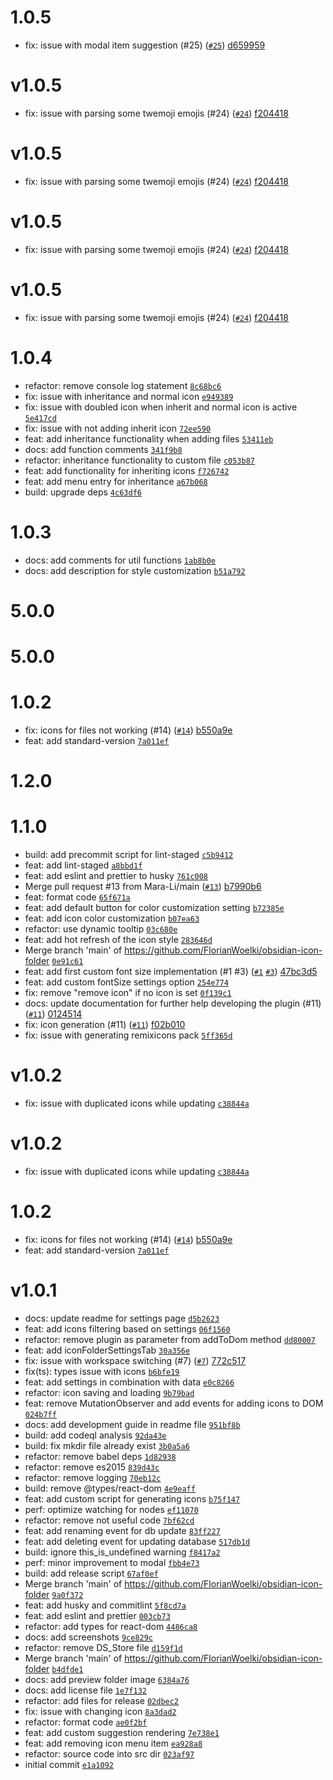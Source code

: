 # 1.0.5
- fix: issue with modal item suggestion (#25) ([`#25`](https://github.com/FlorianWoelki/obsidian-icon-folder/issues/25)) [d659959](https://github.com/FlorianWoelki/obsidian-icon-folder/commit/d65995935f442f9e8883841d6b194881adda9869)

# v1.0.5
- fix: issue with parsing some twemoji emojis (#24) ([`#24`](https://github.com/FlorianWoelki/obsidian-icon-folder/issues/24)) [f204418](https://github.com/FlorianWoelki/obsidian-icon-folder/commit/f20441861427515eb8e3990be99e897fffe056e0)

# v1.0.5
- fix: issue with parsing some twemoji emojis (#24) ([`#24`](https://github.com/FlorianWoelki/obsidian-icon-folder/issues/24)) [f204418](https://github.com/FlorianWoelki/obsidian-icon-folder/commit/f20441861427515eb8e3990be99e897fffe056e0)

# v1.0.5
- fix: issue with parsing some twemoji emojis (#24) ([`#24`](https://github.com/FlorianWoelki/obsidian-icon-folder/issues/24)) [f204418](https://github.com/FlorianWoelki/obsidian-icon-folder/commit/f20441861427515eb8e3990be99e897fffe056e0)

# v1.0.5
- fix: issue with parsing some twemoji emojis (#24) ([`#24`](https://github.com/FlorianWoelki/obsidian-icon-folder/issues/24)) [f204418](https://github.com/FlorianWoelki/obsidian-icon-folder/commit/f20441861427515eb8e3990be99e897fffe056e0)

# 1.0.4
- refactor: remove console log statement [`8c68bc6`](https://github.com/FlorianWoelki/obsidian-icon-folder/commit/8c68bc67d4e3a6e432fc2527e2cce7135e5132b2)
- fix: issue with inheritance and normal icon [`e949389`](https://github.com/FlorianWoelki/obsidian-icon-folder/commit/e9493891ae6da2bdab8320d99dbaf60da658b75b)
- fix: issue with doubled icon when inherit and normal icon is active [`5e417cd`](https://github.com/FlorianWoelki/obsidian-icon-folder/commit/5e417cd6daa90d17065e2591dd944a0bd129e99d)
- fix: issue with not adding inherit icon [`72ee590`](https://github.com/FlorianWoelki/obsidian-icon-folder/commit/72ee59053f6063f4cc0c842fff3bf5efd3d1489c)
- feat: add inheritance functionality when adding files [`53411eb`](https://github.com/FlorianWoelki/obsidian-icon-folder/commit/53411ebe35c91e18da18b8a128cd7a84925732b4)
- docs: add function comments [`341f9b8`](https://github.com/FlorianWoelki/obsidian-icon-folder/commit/341f9b87a6499718aa4e7f82eac7333b57bcc5cf)
- refactor: inheritance functionality to custom file [`c053b87`](https://github.com/FlorianWoelki/obsidian-icon-folder/commit/c053b871d00cca3f584341da4c4a258b54f49610)
- feat: add functionality for inheriting icons [`f726742`](https://github.com/FlorianWoelki/obsidian-icon-folder/commit/f72674214efac6e387681c2c112f421f623e5a50)
- feat: add menu entry for inheritance [`a67b068`](https://github.com/FlorianWoelki/obsidian-icon-folder/commit/a67b0680f94179ec1a54ee9ab8e8c2e798886df3)
- build: upgrade deps [`4c63df6`](https://github.com/FlorianWoelki/obsidian-icon-folder/commit/4c63df68a4d434bd6f50f59d305aeb14bf1057c4)

# 1.0.3
- docs: add comments for util functions [`1ab8b0e`](https://github.com/FlorianWoelki/obsidian-icon-folder/commit/1ab8b0e1fe81a0a034daa475e5ba8f3eff0bb625)
- docs: add description for style customization [`b51a792`](https://github.com/FlorianWoelki/obsidian-icon-folder/commit/b51a7921395d6c9b6bb35b8f716ee3075b5b847a)

# 5.0.0

# 5.0.0

# 1.0.2
- fix: icons for files not working (#14) ([`#14`](https://github.com/FlorianWoelki/obsidian-icon-folder/issues/14)) [b550a9e](https://github.com/FlorianWoelki/obsidian-icon-folder/commit/b550a9eebe4a35a1610d3a9692574b257e0977b1)
- feat: add standard-version [`7a011ef`](https://github.com/FlorianWoelki/obsidian-icon-folder/commit/7a011ef7e06cb7b23613a9911fa2ce3f18c9434b)

# 1.2.0

# 1.1.0
- build: add precommit script for lint-staged [`c5b9412`](https://github.com/FlorianWoelki/obsidian-icon-folder/commit/c5b941216620009c791d36db088a731a9c07d5df)
- feat: add lint-staged [`a8bbd1f`](https://github.com/FlorianWoelki/obsidian-icon-folder/commit/a8bbd1f1b31256c5210a19cd325d6dea6665f000)
- feat: add eslint and prettier to husky [`761c008`](https://github.com/FlorianWoelki/obsidian-icon-folder/commit/761c00822ece29c40258bc9b7d652b58f51084cb)
- Merge pull request #13 from Mara-Li/main ([`#13`](https://github.com/FlorianWoelki/obsidian-icon-folder/issues/13)) [b7990b6](https://github.com/FlorianWoelki/obsidian-icon-folder/commit/b7990b61d2b94427688bf4a8e4c775a5853d7e4b)
- feat: format code [`65f671a`](https://github.com/FlorianWoelki/obsidian-icon-folder/commit/65f671acf4d52587ea71aca5e2dbf48bf30a35ff)
- feat: add default button for color customization setting [`b72385e`](https://github.com/FlorianWoelki/obsidian-icon-folder/commit/b72385ed2105ee059f2006f2cfa4aeeb2652b9c3)
- feat: add icon color customization [`b07ea63`](https://github.com/FlorianWoelki/obsidian-icon-folder/commit/b07ea630e40fcc9e55c6e1587216a825229e9c94)
- refactor: use dynamic tooltip [`03c680e`](https://github.com/FlorianWoelki/obsidian-icon-folder/commit/03c680ee18b78a4a61fbeb47947952296c8a4680)
- feat: add hot refresh of the icon style [`283646d`](https://github.com/FlorianWoelki/obsidian-icon-folder/commit/283646db4670dcf44e71f2aeb703ee934730a239)
- Merge branch 'main' of https://github.com/FlorianWoelki/obsidian-icon-folder [`0e91c61`](https://github.com/FlorianWoelki/obsidian-icon-folder/commit/0e91c61148447b28152ce232b346032c68048c28)
- feat: add first custom font size implementation (#1 #3) ([`#1`](https://github.com/FlorianWoelki/obsidian-icon-folder/issues/1) [`#3`](https://github.com/FlorianWoelki/obsidian-icon-folder/issues/3)) [47bc3d5](https://github.com/FlorianWoelki/obsidian-icon-folder/commit/47bc3d5dbd5c07a0404d74711d5a79764e815155)
- feat: add custom fontSize settings option [`254e774`](https://github.com/FlorianWoelki/obsidian-icon-folder/commit/254e7741fb638493429d1df238e34c032cf3a21b)
- fix: remove "remove icon" if no icon is set [`0f139c1`](https://github.com/FlorianWoelki/obsidian-icon-folder/commit/0f139c16b6e0791e7df3af63d68e963c857549f8)
- docs: update documentation for further help developing the plugin (#11) ([`#11`](https://github.com/FlorianWoelki/obsidian-icon-folder/issues/11)) [0124514](https://github.com/FlorianWoelki/obsidian-icon-folder/commit/01245145b5f62d1460cb610a2fa267134eb77e3f)
- fix: icon generation (#11) ([`#11`](https://github.com/FlorianWoelki/obsidian-icon-folder/issues/11)) [f02b010](https://github.com/FlorianWoelki/obsidian-icon-folder/commit/f02b010ead8b00c08303e8496a45d97f30bb2f8e)
- fix: issue with generating remixicons pack [`5ff365d`](https://github.com/FlorianWoelki/obsidian-icon-folder/commit/5ff365d43149560ad07886f4adf626c795912cca)

# v1.0.2
- fix: issue with duplicated icons while updating [`c38844a`](https://github.com/FlorianWoelki/obsidian-icon-folder/commit/c38844a23a3a3e803387936356de5392fa718953)

# v1.0.2
- fix: issue with duplicated icons while updating [`c38844a`](https://github.com/FlorianWoelki/obsidian-icon-folder/commit/c38844a23a3a3e803387936356de5392fa718953)

# 1.0.2
- fix: icons for files not working (#14) ([`#14`](https://github.com/FlorianWoelki/obsidian-icon-folder/issues/14)) [b550a9e](https://github.com/FlorianWoelki/obsidian-icon-folder/commit/b550a9eebe4a35a1610d3a9692574b257e0977b1)
- feat: add standard-version [`7a011ef`](https://github.com/FlorianWoelki/obsidian-icon-folder/commit/7a011ef7e06cb7b23613a9911fa2ce3f18c9434b)

# v1.0.1
- docs: update readme for settings page [`d5b2623`](https://github.com/FlorianWoelki/obsidian-icon-folder/commit/d5b26238bfb6c4914862f1054d615a6d9c7d1e2a)
- feat: add icons filtering based on settings [`06f1560`](https://github.com/FlorianWoelki/obsidian-icon-folder/commit/06f1560c67205647d01f8221b5c8377ef070153a)
- refactor: remove plugin as parameter from addToDom method [`dd80007`](https://github.com/FlorianWoelki/obsidian-icon-folder/commit/dd800070e95de67a3ed83d146fbc71e1189c784d)
- feat: add iconFolderSettingsTab [`30a356e`](https://github.com/FlorianWoelki/obsidian-icon-folder/commit/30a356ed807fe368d0e2d1c9a9bb482b2977459e)
- fix: issue with workspace switching (#7) ([`#7`](https://github.com/FlorianWoelki/obsidian-icon-folder/issues/7)) [772c517](https://github.com/FlorianWoelki/obsidian-icon-folder/commit/772c5178d6521f7d5038b9aa6d5d0a603b927503)
- fix(ts): types issue with icons [`b6bfe19`](https://github.com/FlorianWoelki/obsidian-icon-folder/commit/b6bfe19d7f69ba8e44e6d99140bc23410c8b37a1)
- feat: add settings in combination with data [`e0c8266`](https://github.com/FlorianWoelki/obsidian-icon-folder/commit/e0c8266d5c7d38d81283a8c1ad51b67fe4bdf84c)
- refactor: icon saving and loading [`9b79bad`](https://github.com/FlorianWoelki/obsidian-icon-folder/commit/9b79bad271069affc78340c2386625f680330a41)
- feat: remove MutationObserver and add events for adding icons to DOM [`024b7ff`](https://github.com/FlorianWoelki/obsidian-icon-folder/commit/024b7ff93140b405e062371dc4021cbef1922631)
- docs: add development guide in readme file [`951bf8b`](https://github.com/FlorianWoelki/obsidian-icon-folder/commit/951bf8b7ca60c2fd9dca7af0f1b39baca7dd5d75)
- build: add codeql analysis [`92da43e`](https://github.com/FlorianWoelki/obsidian-icon-folder/commit/92da43e4d32318788fc97553bc3e7137b4de37df)
- build: fix mkdir file already exist [`3b0a5a6`](https://github.com/FlorianWoelki/obsidian-icon-folder/commit/3b0a5a622413933bde9121f59b49496b8890d1f7)
- refactor: remove babel deps [`1d82938`](https://github.com/FlorianWoelki/obsidian-icon-folder/commit/1d82938d1abe8ebe685e6b8f7be6c7a7fdeb7786)
- refactor: remove es2015 [`839d43c`](https://github.com/FlorianWoelki/obsidian-icon-folder/commit/839d43c869c3317404875817ed912e308abb9954)
- refactor: remove logging [`70eb12c`](https://github.com/FlorianWoelki/obsidian-icon-folder/commit/70eb12ce346b3576086da5581dfdbb2c99105377)
- build: remove @types/react-dom [`4e9eaff`](https://github.com/FlorianWoelki/obsidian-icon-folder/commit/4e9eaff2af779d6bd47784ef7eb288e86b620fe7)
- feat: add custom script for generating icons [`b75f147`](https://github.com/FlorianWoelki/obsidian-icon-folder/commit/b75f14711973b50f6bf6bb0d6e9e15ccb5236fda)
- perf: optimize watching for nodes [`ef11070`](https://github.com/FlorianWoelki/obsidian-icon-folder/commit/ef1107008b9caa405636ef08aec8ab5479f59cea)
- refactor: remove not useful code [`7bf62cd`](https://github.com/FlorianWoelki/obsidian-icon-folder/commit/7bf62cde79d0abc35aa95c2d54879afe19419c43)
- feat: add renaming event for db update [`83ff227`](https://github.com/FlorianWoelki/obsidian-icon-folder/commit/83ff2274557e51325fa9c0c777fbb227bed2dd69)
- feat: add deleting event for updating database [`517db1d`](https://github.com/FlorianWoelki/obsidian-icon-folder/commit/517db1d5cd6a58cabd7255c611ac32bac346c04e)
- build: ignore this_is_undefined warning [`f8417a2`](https://github.com/FlorianWoelki/obsidian-icon-folder/commit/f8417a2b34f98bf66d5d7b77dff37ddc8d3139c2)
- perf: minor improvement to modal [`fbb4e73`](https://github.com/FlorianWoelki/obsidian-icon-folder/commit/fbb4e73ce5727fcca05c934ef4cf388b3d84eb1c)
- build: add release script [`67af0ef`](https://github.com/FlorianWoelki/obsidian-icon-folder/commit/67af0efd8c8b279196baaa367904dc830f6e52d0)
- Merge branch 'main' of https://github.com/FlorianWoelki/obsidian-icon-folder [`9a0f372`](https://github.com/FlorianWoelki/obsidian-icon-folder/commit/9a0f37297c4c5cddf05294963e355d0606c2a98d)
- feat: add husky and commitlint [`5f8cd7a`](https://github.com/FlorianWoelki/obsidian-icon-folder/commit/5f8cd7af73f6eae213771eec280753ada563d4e6)
- feat: add eslint and prettier [`003cb73`](https://github.com/FlorianWoelki/obsidian-icon-folder/commit/003cb73c5799fb773c90b8923da03e99b54de44f)
- refactor: add types for react-dom [`4486ca8`](https://github.com/FlorianWoelki/obsidian-icon-folder/commit/4486ca862cb155a8087cf9aff6b5ab4dbb12ad81)
- docs: add screenshots [`9ce829c`](https://github.com/FlorianWoelki/obsidian-icon-folder/commit/9ce829c80a7da82849ab4bb5a7a29558e455244d)
- refactor: remove DS_Store file [`d159f1d`](https://github.com/FlorianWoelki/obsidian-icon-folder/commit/d159f1ddbcf219e9296bffb7a35b214c9abb39af)
- Merge branch 'main' of https://github.com/FlorianWoelki/obsidian-icon-folder [`b4dfde1`](https://github.com/FlorianWoelki/obsidian-icon-folder/commit/b4dfde1d78b19a07b5ce8640f08d9e66a313154a)
- docs: add preview folder image [`6384a76`](https://github.com/FlorianWoelki/obsidian-icon-folder/commit/6384a76439bd4547e163843ac141c9bee135db17)
- docs: add license file [`1e7f132`](https://github.com/FlorianWoelki/obsidian-icon-folder/commit/1e7f132822f4d1d55a3e1dcb313c9d3e63106c99)
- refactor: add files for release [`02dbec2`](https://github.com/FlorianWoelki/obsidian-icon-folder/commit/02dbec21c36766f22a11810c142a4fc5b4358480)
- fix: issue with changing icon [`8a3dad2`](https://github.com/FlorianWoelki/obsidian-icon-folder/commit/8a3dad2866b762531b9645c7be4478c09862676f)
- refactor: format code [`ae0f2bf`](https://github.com/FlorianWoelki/obsidian-icon-folder/commit/ae0f2bf07feceba0a73b51eb5bbf8a3e6ee46e5f)
- feat: add custom suggestion rendering [`7e738e1`](https://github.com/FlorianWoelki/obsidian-icon-folder/commit/7e738e1fab4a44e1f2980d37962051ed3c6c84a7)
- feat: add removing icon menu item [`ea928a8`](https://github.com/FlorianWoelki/obsidian-icon-folder/commit/ea928a80dad83b8d6d1202b0c3da7883a9601d3b)
- refactor: source code into src dir [`023af97`](https://github.com/FlorianWoelki/obsidian-icon-folder/commit/023af975b72de6be1404db4cd02463c0a71e7516)
- initial commit [`e1a1092`](https://github.com/FlorianWoelki/obsidian-icon-folder/commit/e1a109256e604624f1bc686a8780d2b6a0779a66)
